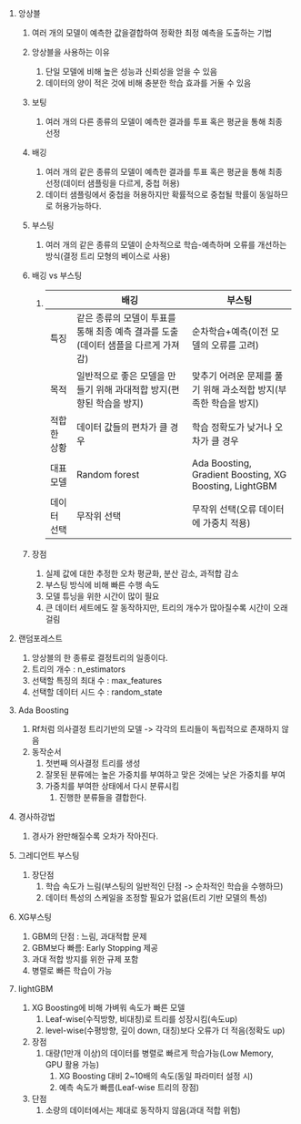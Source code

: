 1. 앙상블

   1. 여러 개의 모델이 예측한 값을결합하여 정확한 최정 예측을 도출하는 기법 

   2. 앙상블을 사용하는 이유

      1. 단일 모델에 비해 높은 성능과 신뢰성을 얻을 수 있음
      2. 데이터의 양이 적은 것에 비해 충분한 학습 효과를 거둘 수 있음

   3. 보팅

      1. 여러 개의 다른 종류의 모델이 예측한 결과를 투표 혹은 평균을 통해 최종 선정

   4. 배깅

      1. 여러 개의 같은 종류의 모델이 예측한 결과를 투표 혹은 평균을 통해 최종 선정(데이터 샘플링을 다르게, 중첩 허용)
      2. 데이터 샘플링에서 중첩을 허용하지만 확률적으로 중첩될 학률이 동일하므로 허용가능하다.

   5. 부스팅

      1. 여러 개의 같은 종류의 모델이 순차적으로 학습-예측하며 오류를 개선하는 방식(결정 트리 모형의 베이스로 사용)

   6. 배깅 vs 부스팅

      1. |             | 배깅                                                         | 부스팅                                                       |
         | ----------- | ------------------------------------------------------------ | ------------------------------------------------------------ |
         | 특징        | 같은 종류의 모델이 투표를 통해 최종 예측 결과를 도출(데이터 샘플을 다르게 가져감) | 순차학습+예측(이전 모델의 오류를 고려)                       |
         | 목적        | 일반적으로 좋은 모델을 만들기 위해 과대적합 방지(편향된 학습을 방지) | 맞추기 어려운 문제를 풀기 위해 과소적합 방지(부족한 학습을 방지) |
         | 적합한 상황 | 데이터 값들의 편차가 클 경우                                 | 학습 정확도가 낮거나 오차가 클 경우                          |
         | 대표 모델   | Random forest                                                | Ada Boosting, Gradient Boosting, XG Boosting, LightGBM       |
         | 데이터 선택 | 무작위 선택                                                  | 무작위 선택(오류 데이터에 가중치 적용)                       |

   7. 장점

      1. 실제 값에 대한 추정한 오차 평균화, 분산 감소, 과적합 감소
      2. 부스팅 방식에 비해 빠른 수행 속도
      3. 모델 튜닝을 위한 시간이 많이 필요
      4. 큰 데이터 세트에도 잘 동작하지만, 트리의 개수가 많아질수록 시간이 오래걸림 

2. 랜덤포레스트

   1. 앙상블의 한 종류로 결정트리의 일종이다.
   2. 트리의 개수 : n_estimators
   3. 선택할 특징의 최대 수 : max_features
   4. 선택할 데이터 시드 수 : random_state

3. Ada Boosting

   1. Rf처럼 의사결정 트리기반의 모델 -> 각각의 트리들이 독립적으로 존재하지 않음
   2. 동작순서
      1. 첫번째 의사결정 트리를 생성 
      2. 잘못된 분류에는 높은 가중치를 부여하고 맞은 것에는 낮은 가중치를 부여
      3. 가중치를 부여한 상태에서 다시 분류시킴
         1. 진행한 분류들을 결합한다.

4. 경사하강법

   1. 경사가 완만해질수록 오차가 작아진다.

5. 그레디언트 부스팅

   1. 장단점
      1. 학습 속도가 느림(부스팅의 일반적인 단점 -> 순차적인 학습을 수행하므)
      2. 데이터 특성의 스케일을 조정할 필요가 없음(트리 기반 모델의 특성)

6. XG부스팅

   1. GBM의 단점 : 느림, 과대적합 문제
   2. GBM보다 빠름: Early Stopping 제공
   3. 과대 적합 방지를 위한 규제 포함
   4. 병렬로 빠른 학습이 가능

7. lightGBM

   1. XG Boosting에 비해 가벼워 속도가 빠른 모델
      1. Leaf-wise(수직방향, 비대칭)로 트리를 성장시킴(속도up)
      2. level-wise(수평방향, 깊이 down, 대칭)보다 오류가 더 적음(정확도 up)
   2. 장점
      1. 대량(1만개 이상)의 데이터를 병렬로 빠르게 학습가능(Low Memory, GPU 활용 가능)
         1. XG Boosting 대비 2~10배의 속도(동일 파라미터 설정 시)
         2. 예측 속도가 빠름(Leaf-wise 트리의 장점)
   3. 단점
      1. 소량의 데이터에서는 제대로 동작하지 않음(과대 적합 위험)